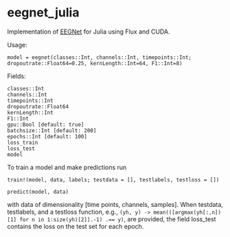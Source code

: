 # eegnet_julia
Implementation of [EEGNet](https://iopscience.iop.org/article/10.1088/1741-2552/aace8c) for Julia using Flux and CUDA.

Usage:

`model = eegnet(classes::Int, channels::Int, timepoints::Int; dropoutrate::Float64=0.25, kernLength::Int=64, F1::Int=8)`

Fields:

	classes::Int
	channels::Int
	timepoints::Int
	dropoutrate::Float64
	kernLength::Int
	F1::Int
	gpu::Bool [default: true]
	batchsize::Int [default: 200]
	epochs::Int [default: 100]
	loss_train
	loss_test
	model

To train a model and make predictions run

`train!(model, data, labels; testdata = [], testlabels, testloss = [])`

`predict(model, data)`

with data of dimensionality [time points, channels, samples]. When testdata, testlabels, and a testloss function, e.g., `(yh, y) -> mean(([argmax(yh[:,n])[1] for n in 1:size(yh)[2]].-1) .== y)`, are provided, the field loss_test contains the loss on the test set for each epoch.
